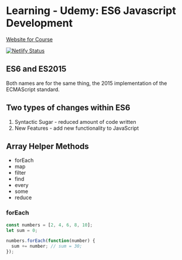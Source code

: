 # Learning - Udemy: ES6 Javascript Development

[Website for Course](https://learning-june-2019-es6-javascript.netlify.com)

[![Netlify Status](https://api.netlify.com/api/v1/badges/a046cd90-865a-4dd7-bc74-2fb968df3a4c/deploy-status)](https://app.netlify.com/sites/learning-june-2019-es6-javascript/deploys)

## ES6 and ES2015

Both names are for the same thing, the 2015 implementation of the ECMAScript standard.

## Two types of changes within ES6

1. Syntactic Sugar - reduced amount of code written
2. New Features - add new functionality to JavaScript

## Array Helper Methods

* forEach
* map
* filter
* find
* every
* some
* reduce

### forEach

```javascript
const numbers = [2, 4, 6, 8, 10];
let sum = 0;

numbers.forEach(function(number) {
  sum += number; // sum = 30;
});
```
